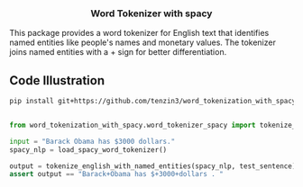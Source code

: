 

<h3 align="center">Word Tokenizer with spacy</h3>


This package provides a word tokenizer for English text that identifies named entities like people's names and monetary values. The tokenizer joins named entities with a + sign for better differentiation.

## Code Illustration

```bash
pip install git+https://github.com/tenzin3/word_tokenization_with_spacy.git
```

```python

from word_tokenization_with_spacy.word_tokenizer_spacy import tokenize_english_with_named_entities

input = "Barack Obama has $3000 dollars."
spacy_nlp = load_spacy_word_tokenizer()

output = tokenize_english_with_named_entities(spacy_nlp, test_sentence)
assert output == "Barack+Obama has $+3000+dollars . "
```

